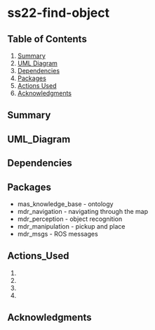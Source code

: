 # ss22-find-object
## Table of Contents
1. [Summary](Summary)
2. [UML Diagram](UML_Diagram)
3. [Dependencies](Dependencies)
4. [Packages](Packages)
5. [Actions Used](Actions_Used)
6. [Acknowledgments](Acknowledgments)

## Summary

## UML_Diagram

## Dependencies

## Packages
* mas_knowledge_base - ontology
* mdr_navigation - navigating through the map
* mdr_perception - object recognition
* mdr_manipulation - pickup and place
* mdr_msgs - ROS messages 

## Actions_Used
1. 
2.
3.
4.

## Acknowledgments
